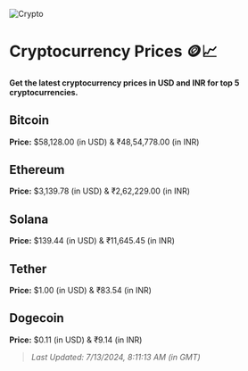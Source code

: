 
![Crypto](https://www.techguide.com.au/wp-content/uploads/2020/11/crypto3.jpeg)

# Cryptocurrency Prices 🪙📈

#### Get the latest cryptocurrency prices in USD and INR for top 5 cryptocurrencies.

## Bitcoin

**Price:** $58,128.00 (in USD) & ₹48,54,778.00 (in INR)

## Ethereum

**Price:** $3,139.78 (in USD) & ₹2,62,229.00 (in INR)

## Solana

**Price:** $139.44 (in USD) & ₹11,645.45 (in INR)

## Tether

**Price:** $1.00 (in USD) & ₹83.54 (in INR)

## Dogecoin

**Price:** $0.11 (in USD) & ₹9.14 (in INR)

> _Last Updated: 7/13/2024, 8:11:13 AM (in GMT)_
